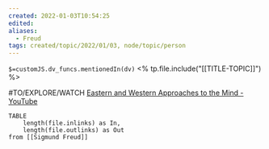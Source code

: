 ```yaml
---
created: 2022-01-03T10:54:25 
edited: 
aliases:
  - Freud
tags: created/topic/2022/01/03, node/topic/person
---
```

`$=customJS.dv_funcs.mentionedIn(dv)`
<% tp.file.include("[[TITLE-TOPIC]]") %>


#TO/EXPLORE/WATCH [Eastern and Western Approaches to the Mind - YouTube](https://www.youtube.com/watch?v=5UrVkZXVHcQ)
```dataview
TABLE 
	length(file.inlinks) as In, 
	length(file.outlinks) as Out
from [[Sigmund Freud]]
```
